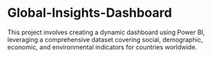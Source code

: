 # Global-Insights-Dashboard
This project involves creating a dynamic dashboard using Power BI, leveraging a comprehensive dataset covering social, demographic, economic, and environmental indicators for countries worldwide.
